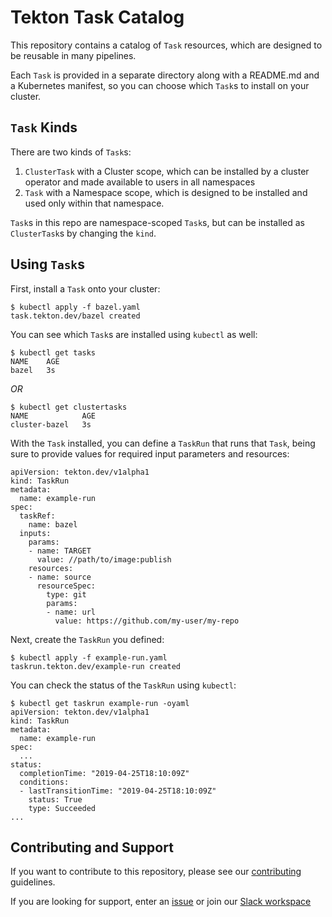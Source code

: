 # Tekton Task Catalog

This repository contains a catalog of `Task` resources, which are designed to be
reusable in many pipelines.

Each `Task` is provided in a separate directory along with a README.md and a
Kubernetes manifest, so you can choose which `Task`s to install on your
cluster.

## `Task` Kinds

There are two kinds of `Task`s:

 1. `ClusterTask` with a Cluster scope, which can be installed by a cluster
    operator and made available to users in all namespaces
 2. `Task` with a Namespace scope, which is designed to be installed and used
    only within that namespace.

`Task`s in this repo are namespace-scoped `Task`s, but can be installed as
`ClusterTask`s by changing the `kind`.

## Using `Task`s

First, install a `Task` onto your cluster:

```
$ kubectl apply -f bazel.yaml
task.tekton.dev/bazel created
```

You can see which `Task`s are installed using `kubectl` as well:

```
$ kubectl get tasks
NAME    AGE
bazel   3s
```

*OR*

```
$ kubectl get clustertasks
NAME            AGE
cluster-bazel   3s
```

With the `Task` installed, you can define a `TaskRun` that runs that `Task`,
being sure to provide values for required input parameters and resources:

```
apiVersion: tekton.dev/v1alpha1
kind: TaskRun
metadata:
  name: example-run
spec:
  taskRef:
    name: bazel
  inputs:
    params:
    - name: TARGET
      value: //path/to/image:publish
    resources:
    - name: source
      resourceSpec:
        type: git
        params:
        - name: url
          value: https://github.com/my-user/my-repo
```

Next, create the `TaskRun` you defined:

```
$ kubectl apply -f example-run.yaml
taskrun.tekton.dev/example-run created
```

You can check the status of the `TaskRun` using `kubectl`:

```
$ kubectl get taskrun example-run -oyaml
apiVersion: tekton.dev/v1alpha1
kind: TaskRun
metadata:
  name: example-run
spec:
  ...
status:
  completionTime: "2019-04-25T18:10:09Z"
  conditions:
  - lastTransitionTime: "2019-04-25T18:10:09Z"
    status: True
    type: Succeeded
...
```

## Contributing and Support

If you want to contribute to this repository, please see our [contributing](./CONTRIBUTING.md) guidelines.

If you are looking for support, enter an [issue](https://github.com/tektoncd/catalog/issues/new) or join our [Slack workspace](https://tektoncd.slack.com/)
